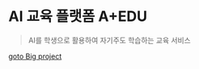 # AI 교육 플랫폼 A+EDU

> AI를 학생으로 활용하여 자기주도 학습하는 교육 서비스

[goto Big project](https://github.com/Aivle4th-team3/Miniproject-7)